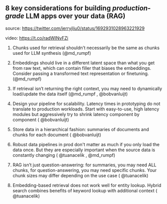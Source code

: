 ## 8 key considerations for building *production-grade* LLM apps over your data (RAG)

source: https://twitter.com/jerryjliu0/status/1692931028963221929

video: https://t.co/radWINvFZi

1. Chunks used for retrieval shouldn’t necessarily be the same as chunks used for LLM synthesis (@md_rumpf)

2. Embeddings should live in a different latent space than what you get from raw text, which can contain filler that biases the embeddings. Consider passing a transformed text representation or finetuning.  (@md_rumpf)

3. If retrieval isn’t returning the right context, you may need to dynamically load/update the data itself (@md_rumpf , @bobvanluijt)

4. Design your pipeline for scalability. Latency times in prototyping do not translate to production workloads. Start with easy-to-use, high latency modules but aggressively try to shrink latency component by component ( @bobvanluijt)

5. Store data in a hierarchical fashion: summaries of documents and chunks for each document ( @bobvanluijt)

6. Robust data pipelines in prod don't matter as much if you only load the data once. But they are especially important when the source data is constantly changing ( @tuanacelik , @md_rumpf)

7. RAG isn’t just question-answering: for summaries, you may need ALL chunks, for question-answering, you may need specific chunks. Your chunk sizes may differ depending on the use case ( @tuanacelik)

8. Embedding-based retrieval does not work well for entity lookup. Hybrid search combines benefits of keyword lookup with additional context ( @tuanacelik)
